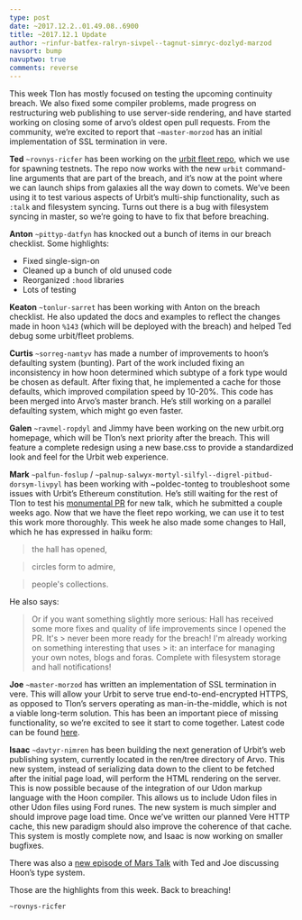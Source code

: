 ```yaml
---
type: post
date: ~2017.12.2..01.49.08..6900
title: ~2017.12.1 Update
author: ~rinfur-batfex-ralryn-sivpel--tagnut-simryc-dozlyd-marzod
navsort: bump
navuptwo: true
comments: reverse
---
```


This week Tlon has mostly focused on testing the upcoming continuity breach. We also fixed some compiler problems, made progress on restructuring web publishing to use server-side rendering, and have started working on closing some of arvo’s oldest open pull requests. From the community, we’re excited to report that `~master-morzod` has an initial implementation of SSL termination in vere.

**Ted** `~rovnys-ricfer` has been working on the [urbit fleet repo](https://github.com/urbit/fleet/tree/e20400315bbea2091579b7beaa36eb50bbbd2796), which we use for spawning testnets. The repo now works with the new `urbit` command-line arguments that are part of the breach, and it’s now at the point where we can launch ships from galaxies all the way down to comets. We’ve been using it to test various aspects of Urbit’s multi-ship functionality, such as `:talk` and filesystem syncing. Turns out there is a bug with filesystem syncing in master, so we’re going to have to fix that before breaching.

**Anton** `~pittyp-datfyn` has knocked out a bunch of items in our breach checklist. Some highlights:
- Fixed single-sign-on
- Cleaned up a bunch of old unused code
- Reorganized `:hood` libraries
- Lots of testing

**Keaton** `~tonlur-sarret` has been working with Anton on the breach checklist. He also updated the docs and examples to reflect the changes made in hoon `%143` (which will be deployed with the breach) and helped Ted debug some urbit/fleet problems. 

**Curtis** `~sorreg-namtyv` has made a number of improvements to hoon’s defaulting system (bunting). Part of the work included fixing an inconsistency in how hoon determined which subtype of a fork type would be chosen as default. After fixing that, he implemented a cache for those defaults, which improved compilation speed by 10-20%. This code has been merged into Arvo’s master branch. He’s still working on a parallel defaulting system, which might go even faster.

**Galen** `~ravmel-ropdyl` and Jimmy have been working on the new urbit.org homepage, which will be Tlon’s next priority after the breach. This will feature a complete redesign using a new base.css to provide a standardized look and feel for the Urbit web experience.

**Mark** `~palfun-foslup` / `~palnup-salwyx-mortyl-silfyl--digrel-pitbud-dorsym-livpyl` has been working with ~poldec-tonteg to troubleshoot some issues with Urbit’s Ethereum constitution. He’s still waiting for the rest of Tlon to test his [monumental PR](https://github.com/urbit/arvo/pull/452) for new talk, which he submitted a couple weeks ago. Now that we have the fleet repo working, we can use it to test this work more thoroughly. This week he also made some changes to Hall, which he has expressed in haiku form:

> the hall has opened,

> circles form to admire,

> people's collections.

He also says:

> Or if you want something slightly more serious:
> Hall has received some more fixes and quality of life improvements since I opened the PR. It's > never been more ready for the breach! I'm already working on something interesting that uses > it: an interface for managing your own notes, blogs and foras. Complete with filesystem
>  storage and hall notifications!

**Joe** `~master-morzod` has written an implementation of SSL termination in vere. This will allow your Urbit to serve true end-to-end-encrypted HTTPS, as opposed to Tlon’s servers operating as man-in-the-middle, which is not a viable long-term solution. This has been an important piece of missing functionality, so we’re excited to see it start to come together. Latest code can be found [here](https://github.com/joemfb/urbit/tree/346de776c5fabe3e02fecb7cab3d1652e4cc46e3).

**Isaac** `~davtyr-nimren` has been building the next generation of Urbit’s web publishing system, currently located in the ren/tree directory of Arvo. This new system, instead of serializing data down to the client to be fetched after the initial page load, will perform the HTML rendering on the server. This is now possible because of the integration of our Udon markup language with the Hoon compiler. This allows us to include Udon files in other Udon files using Ford runes. The new system is much simpler and should improve page load time. Once we’ve written our planned Vere HTTP cache, this new paradigm should also improve the coherence of that cache. This system is mostly complete now, and Isaac is now working on smaller bugfixes.

There was also a [new episode of Mars Talk](https://youtu.be/1xcjnBu6qFo) with Ted and Joe discussing Hoon’s type system.

Those are the highlights from this week. Back to breaching!

`~rovnys-ricfer`
